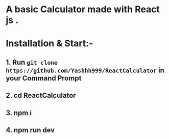 # A basic Calculator made with React js .

# Installation & Start:- 
##      1. Run `git clone https://github.com/Yashhh999/ReactCalculator` in your Command Prompt
##      2. cd ReactCalculator
##      3. npm i
##      4. npm run dev